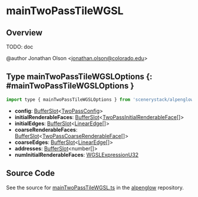 # mainTwoPassTileWGSL

## Overview

TODO: doc

@author Jonathan Olson &lt;jonathan.olson@colorado.edu&gt;

## Type mainTwoPassTileWGSLOptions {: #mainTwoPassTileWGSLOptions }


```js
import type { mainTwoPassTileWGSLOptions } from 'scenerystack/alpenglow';
```
- **config**: [BufferSlot](../alpenglow/BufferSlot.md)&lt;[TwoPassConfig](../alpenglow/TwoPassConfig.md)&gt;
- **initialRenderableFaces**: [BufferSlot](../alpenglow/BufferSlot.md)&lt;[TwoPassInitialRenderableFace](../alpenglow/TwoPassInitialRenderableFace.md)[]&gt;
- **initialEdges**: [BufferSlot](../alpenglow/BufferSlot.md)&lt;[LinearEdge](../alpenglow/LinearEdge.md)[]&gt;
- **coarseRenderableFaces**: [BufferSlot](../alpenglow/BufferSlot.md)&lt;[TwoPassCoarseRenderableFace](../alpenglow/TwoPassCoarseRenderableFace.md)[]&gt;
- **coarseEdges**: [BufferSlot](../alpenglow/BufferSlot.md)&lt;[LinearEdge](../alpenglow/LinearEdge.md)[]&gt;
- **addresses**: [BufferSlot](../alpenglow/BufferSlot.md)&lt;<span style="color: hsla(calc(var(--md-hue) + 180deg),80%,40%,1);">number</span>[]&gt;
- **numInitialRenderableFaces**: [WGSLExpressionU32](../alpenglow/WGSLString.md#WGSLExpressionU32)




## Source Code

See the source for [mainTwoPassTileWGSL.ts](https://github.com/phetsims/alpenglow/blob/main/js/webgpu/wgsl/rasterize-two-pass/mainTwoPassTileWGSL.ts) in the [alpenglow](https://github.com/phetsims/alpenglow) repository.
